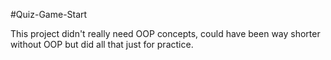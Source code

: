 #Quiz-Game-Start

This project didn't really need OOP concepts, could have been way shorter without OOP but did all that just for practice.
